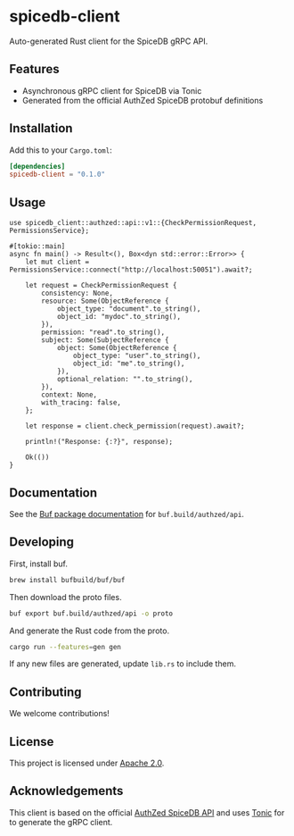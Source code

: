 # spicedb-client

Auto-generated Rust client for the SpiceDB gRPC API.

## Features

- Asynchronous gRPC client for SpiceDB via Tonic
- Generated from the official AuthZed SpiceDB protobuf definitions

## Installation

Add this to your `Cargo.toml`:

```toml
[dependencies]
spicedb-client = "0.1.0"
```

## Usage

```rust,ignore
use spicedb_client::authzed::api::v1::{CheckPermissionRequest, PermissionsService};

#[tokio::main]
async fn main() -> Result<(), Box<dyn std::error::Error>> {
    let mut client = PermissionsService::connect("http://localhost:50051").await?;

    let request = CheckPermissionRequest {
        consistency: None,
        resource: Some(ObjectReference {
            object_type: "document".to_string(),
            object_id: "mydoc".to_string(),
        }),
        permission: "read".to_string(),
        subject: Some(SubjectReference {
            object: Some(ObjectReference {
                object_type: "user".to_string(),
                object_id: "me".to_string(),
            }),
            optional_relation: "".to_string(),
        }),
        context: None,
        with_tracing: false,
    };

    let response = client.check_permission(request).await?;

    println!("Response: {:?}", response);

    Ok(())
}
```

## Documentation

See the [Buf package documentation](https://buf.build/authzed/api/docs/main:authzed.api.v1) for `buf.build/authzed/api`.

## Developing

First, install buf.

```sh
brew install bufbuild/buf/buf
```

Then download the proto files.

```sh
buf export buf.build/authzed/api -o proto
```

And generate the Rust code from the proto.

```sh
cargo run --features=gen gen
```

If any new files are generated, update `lib.rs` to include them.

## Contributing

We welcome contributions!

## License

This project is licensed under [Apache 2.0](LICENSE).

## Acknowledgements

This client is based on the official [AuthZed SpiceDB API](https://docs.authzed.com) and uses [Tonic](https://github.com/hyperium/tonic) for to generate the gRPC client.

